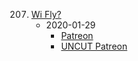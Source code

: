 207. [Wi Fly?](https://linuxgamecast.com/2020/01/lwdw-207-wi-fly/)
     * 2020-01-29
        * [Patreon]()
        * [UNCUT Patreon]()
